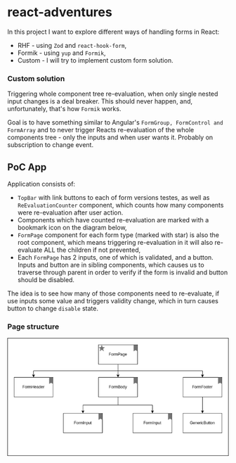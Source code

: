 # react-adventures

In this project I want to explore different ways of handling forms in React:
- RHF - using `Zod` and `react-hook-form`,
- Formik - using `yup` and `Formik`,
- Custom - I will try to implement custom form solution. 

### Custom solution

Triggering whole component tree re-evaluation, when only single nested input changes is a deal breaker. This should never happen, and, unfortunately, that's how `Formik` works. 

Goal is to have something similar to Angular's `FormGroup, FormControl and FormArray` and to never trigger Reacts re-evaluation of the whole components tree - only the inputs and when user wants it.
Probably on subscription to change event.

## PoC App

Application consists of:
- `TopBar` with link buttons to each of form versions testes, as well as `ReEvaluationCounter` component, which counts how many components were re-evaluation after user action. 
- Components which have counted re-evaluation are marked with a bookmark icon on the diagram below,
- `FormPage` component for each form type (marked with star) is also the root component, which means triggering re-evaluation in it will also re-evaluate ALL the children if not prevented,
- Each `FormPage` has 2 inputs, one of which is validated, and a button. Inputs and button are in sibling components, which causes us to traverse through parent in order to verify if the form is invalid and button should be disabled.

The idea is to see how many of those components need to re-evaluate, if use inputs some value and triggers validity change, which in turn causes button to change `disable` state.

### Page structure

![](./assets/react-adventures.png)

